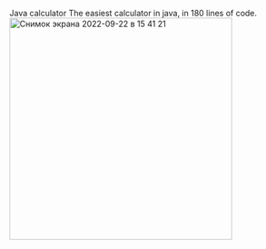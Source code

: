 Java calculator
The easiest calculator in java, in 180 lines of code.<img width="392" alt="Снимок экрана 2022-09-22 в 15 41 21" src="https://user-images.githubusercontent.com/64333475/191749794-a7c7de78-42b7-4cef-9675-54bfa4415e53.png">
